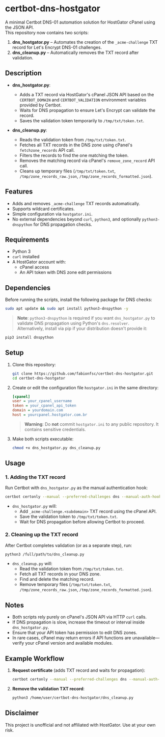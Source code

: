 # certbot-dns-hostgator

A minimal Certbot DNS-01 automation solution for HostGator cPanel using the JSON API.  
This repository now contains two scripts:
1. **dns_hostgator.py** – Automates the creation of the `_acme-challenge` TXT record for Let's Encrypt DNS-01 challenges.  
2. **dns_cleanup.py** – Automatically removes the TXT record after validation.

## Description

- **dns_hostgator.py**:  
  - Adds a TXT record via HostGator's cPanel JSON API based on the `CERTBOT_DOMAIN` and `CERTBOT_VALIDATION` environment variables provided by Certbot.  
  - Waits for DNS propagation to ensure Let's Encrypt can validate the record.  
  - Saves the validation token temporarily to `/tmp/txt/token.txt`.

- **dns_cleanup.py**:  
  - Reads the validation token from `/tmp/txt/token.txt`.  
  - Fetches all TXT records in the DNS zone using cPanel's `fetchzone_records` API call.  
  - Filters the records to find the one matching the token.  
  - Removes the matching record via cPanel's `remove_zone_record` API call.  
  - Cleans up temporary files (`/tmp/txt/token.txt`, `/tmp/zone_records_raw.json`, `/tmp/zone_records_formatted.json`).

## Features

- Adds and removes `_acme-challenge` TXT records automatically.  
- Supports wildcard certificates.  
- Simple configuration via `hostgator.ini`.  
- No external dependencies beyond `curl`, `python3`, and optionally `python3-dnspython` for DNS propagation checks.

## Requirements

- Python 3  
- `curl` installed  
- A HostGator account with:  
  - cPanel access  
  - An API token with DNS zone edit permissions

## Dependencies

Before running the scripts, install the following package for DNS checks:

```bash
sudo apt update && sudo apt install python3-dnspython -y
```

> **Note**: `python3-dnspython` is required if you want `dns_hostgator.py` to validate DNS propagation using Python's `dns.resolver`.  
> Alternatively, install via pip if your distribution doesn't provide it:

```bash
pip3 install dnspython
```

## Setup

1. Clone this repository:

    ```bash
    git clone https://github.com/fabionfsc/certbot-dns-hostgator.git
    cd certbot-dns-hostgator
    ```

2. Create or edit the configuration file `hostgator.ini` in the same directory:

    ```ini
    [cpanel]
    user = your_cpanel_username
    token = your_cpanel_api_token
    domain = yourdomain.com
    host = yourcpanel.hostgator.com.br
    ```

    > **Warning**: Do **not** commit `hostgator.ini` to any public repository. It contains sensitive credentials.

3. Make both scripts executable:

    ```bash
    chmod +x dns_hostgator.py dns_cleanup.py
    ```

## Usage

### 1. Adding the TXT record

Run Certbot with `dns_hostgator.py` as the manual authentication hook:

```bash
certbot certonly --manual --preferred-challenges dns --manual-auth-hook "/full/path/to/dns_hostgator.py" -d '*.yourdomain.com' --agree-tos --no-eff-email --email your.email@example.com
```

- `dns_hostgator.py` will:
  - Add `_acme-challenge.<subdomain>` TXT record using the cPanel API.
  - Save the validation token to `/tmp/txt/token.txt`.
  - Wait for DNS propagation before allowing Certbot to proceed.

### 2. Cleaning up the TXT record

After Certbot completes validation (or as a separate step), run:

```bash
python3 /full/path/to/dns_cleanup.py
```

- `dns_cleanup.py` will:
  - Read the validation token from `/tmp/txt/token.txt`.
  - Fetch all TXT records in your DNS zone.
  - Find and delete the matching record.
  - Remove temporary files (`/tmp/txt/token.txt`, `/tmp/zone_records_raw.json`, `/tmp/zone_records_formatted.json`).

## Notes

- Both scripts rely purely on cPanel's JSON API via HTTP `curl` calls.
- If DNS propagation is slow, increase the timeout or interval inside `dns_hostgator.py`.
- Ensure that your API token has permission to edit DNS zones.
- In rare cases, cPanel may return errors if API functions are unavailable—verify your cPanel version and available modules.

## Example Workflow

1. **Request certificate** (adds TXT record and waits for propagation):

    ```bash
    certbot certonly --manual --preferred-challenges dns --manual-auth-hook "/home/user/certbot-dns-hostgator/dns_hostgator.py" -d 'webmail.yourdomain.com' --agree-tos       --no-eff-email --email user@example.com
    ```

2. **Remove the validation TXT record**:

    ```bash
    python3 /home/user/certbot-dns-hostgator/dns_cleanup.py
    ```

## Disclaimer

This project is unofficial and not affiliated with HostGator. Use at your own risk.
